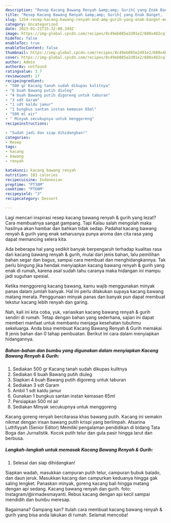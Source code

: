 ```yaml
---
description: "Resep Kacang Bawang Renyah &amp;amp; Gurih{ yang Enak Banget,  Menu Buat lebaran"
title: "Resep Kacang Bawang Renyah &amp;amp; Gurih{ yang Enak Banget,  Menu Buat lebaran"
slug: 1354-resep-kacang-bawang-renyah-and-amp-gurih-yang-enak-banget-menu-buat-lebaran
category: Uncategorized
date: 2023-01-21T15:32:00.349Z
image: https://img-global.cpcdn.com/recipes/8c49eb085e2d91e2/680x482cq70/kacang-bawang-renyah-gurih-foto-resep-utama.jpg
hideToc: false
enableToc: true
enableTocContent: false
thumbnail: https://img-global.cpcdn.com/recipes/8c49eb085e2d91e2/680x482cq70/kacang-bawang-renyah-gurih-foto-resep-utama.jpg
cover: https://img-global.cpcdn.com/recipes/8c49eb085e2d91e2/680x482cq70/kacang-bawang-renyah-gurih-foto-resep-utama.jpg
author: Admin
authorAv: notfound
ratingvalue: 3.7
reviewcount: 17
recipeingredient:
- "500 gr Kacang tanah sudah dikupas kulitnya"
- "6 buah Bawang putih diuleg"
- "4 buah Bawang putih digoreng untuk taburan"
- "3 sdt Garam"
- "1 sdt kaldu jamur"
- "1 bungkus santan instan kemasan 65ml"
- "500 ml air"
- " Minyak secukupnya untuk menggoreng"
recipeinstructions:

- "Sudah jadi dan siap dihidangkan!"
categories:
- Resep
tags:
- kacang
- bawang
- renyah

katakunci: kacang bawang renyah 
nutrition: 183 calories
recipecuisine: Indonesian
preptime: "PT38M"
cooktime: "PT60M"
recipeyield: "3"
recipecategory: Dessert

---
```



Lagi mencari inspirasi resep kacang bawang renyah &amp; gurih yang lezat? Cara membuatnya sangat gampang. Tapi Kalau salah mengolah maka hasilnya akan hambar dan bahkan tidak sedap. Padahal kacang bawang renyah &amp; gurih yang enak seharusnya punya aroma dan cita rasa yang dapat memancing selera kita.


Ada beberapa hal yang sedikit banyak berpengaruh terhadap kualitas rasa dari kacang bawang renyah &amp; gurih, mulai dari jenis bahan, lalu pemilihan bahan segar dan bagus, sampai cara membuat dan menghidangkannya. Tak perlu bingung jika hendak menyiapkan kacang bawang renyah &amp; gurih yang enak di rumah, karena asal sudah tahu caranya maka hidangan ini mampu jadi suguhan spesial.

Ketika menggoreng kacang bawang, kamu wajib menggunakan minyak panas dalam jumlah banyak. Hal ini perlu dilakukan supaya kacang bawang matang merata. Penggunaan minyak panas dan banyak pun dapat membuat tekstur kacang lebih renyah dan garing.


Nah, kali ini kita coba, yuk, variasikan kacang bawang renyah &amp; gurih sendiri di rumah. Tetap dengan bahan yang sederhana, sajian ini dapat memberi manfaat untuk membantu menjaga kesehatan tubuhmu sekeluarga. Anda bisa membuat Kacang Bawang Renyah &amp; Gurih memakai 8 jenis bahan dan 0 tahap pembuatan. Berikut ini cara dalam menyiapkan hidangannya.

<!--inarticleads1-->

##### Bahan-bahan dan bumbu yang digunakan dalam menyiapkan Kacang Bawang Renyah &amp; Gurih:

1. Sediakan 500 gr Kacang tanah sudah dikupas kulitnya
1. Sediakan 6 buah Bawang putih diuleg
1. Siapkan 4 buah Bawang putih digoreng untuk taburan
1. Sediakan 3 sdt Garam
1. Ambil 1 sdt kaldu jamur
1. Gunakan 1 bungkus santan instan kemasan 65ml
1. Persiapkan 500 ml air
1. Sediakan  Minyak secukupnya untuk menggoreng


Kacang goreng renyah bercitarasa khas bawang putih. Kacang ini semakin nikmat dengan irisan bawang putih krispi yang berlimpah. Atsarina Luthfiyyah (Senior Editor) Memiliki pengalaman pendidikan di bidang Tata Boga dan Jurnalistik. Kocok putih telur dan gula pasir hingga larut dan berbusa. 

<!--inarticleads2-->

##### Langkah-langkah untuk memasak Kacang Bawang Renyah &amp; Gurih:


1. Selesai dan siap dihidangkan!

Siapkan wadah, masukkan campuran putih telur, campuran bubuk balado, dan daun jeruk. Masukkan kacang dan campurkan keduanya hingga gak saling lengket. Panaskan minyak, goreng kacang bali hingga matang dengan api sedang. Kacang bawang renyah dan gurih. foto: Instagram/@irmadesmayanti. Rebus kacang dengan api kecil sampai mendidih dan bumbu meresap. 

Bagaimana? Gampang kan? Itulah cara membuat kacang bawang renyah &amp; gurih yang bisa anda lakukan di rumah. Selamat mencoba!
